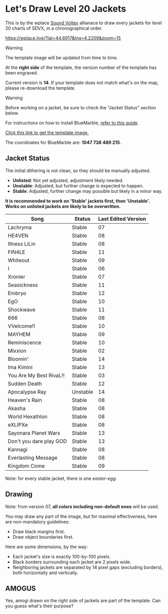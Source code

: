 # Let's Draw Level 20 Jackets

This is by the wplace [Sound Voltex](https://wplace.live/join?id=01989f5c-68ff-7a63-8f28-d965e94dbab1) allianace to draw every jackets for level 20 charts of SDVX, in a chronographical order.

<https://wplace.live/?lat=44.6917&lng=4.2209&zoom=15>

> [!WARNING]
> The template image will be updated from time to time.
>
> At the **right side** of the template, the version number of the template has been engraved.
>
> Current version is **14**. If your template does not match what's on the map, please re-download the template.

> [!WARNING]
> Before working on a jacket, be sure to check the "Jacket Status" section below.

For instructions on how to install BlueMarble, [refer to this guide](https://github.com/sdvx-wplace/joyeuse?tab=readme-ov-file#using-bluemarble).

[Click this link to get the template image.](./level-20.png)

The coordinates for BlueMarble are: **1047 738 489 215**.

## Jacket Status

The initial dithering is not clean, so they should be manually adjusted.

- **Unlisted**: Not yet adjusted, adjustment likely needed.
- **Unstable**: Adjusted, but further change is expected to happen.
- **Stable**: Adjusted, further change may possible but likely in a minor way.

**It is recommended to work on 'Stable' jackets first, then 'Unstable'. Works on unlisted jackets are likely to be overwritten.**

| Song | Status | Last Edited Version |
| ---- | ------ | ------------------- |
| Lachryma | Stable | 07 |
| HE4VEN | Stable | 08 |
| Illness LiLin | Stable | 08 |
| FIN4LE | Stable | 11 |
| Whiteout | Stable | 09 |
| I | Stable | 06 |
| Xronier | Stable | 07 |
| Seasickness | Stable | 11 |
| Embryo | Stable | 12 |
| EgO | Stable | 10 |
| Shockwave | Stable | 11 |
| 666 | Stable | 08 |
| VVelcome!! | Stable | 10 |
| MAYHEM | Stable | 09 |
| Reminiscence | Stable | 10 |
| Mixxion | Stable | 02 |
| Bloomin' | Stable | 14 |
| Ima Kimini | Stable | 13 |
| You Are My Best RivaL!! | Stable | 03 |
| Sudden Death | Stable | 12 |
| Apocalypse Ray | Unstable | 14 |
| Heaven's Rain | Stable | 08 |
| Akasha | Stable | 08 |
| World Hexathlon | Stable | 08 |
| eXLIPXe | Stable | 08 |
| Sayonara Planet Wars | Stable | 13 |
| Don't you dare play GOD | Stable | 13 |
| Kannagi | Stable | 08 |
| Everlasting Message | Stable | 08 |
| Kingdom Come | Stable | 09 |

Note: for every stable jacket, there is one *easter-egg*.

## Drawing

Note: from version 07, **all colors including non-default ones** will be used.

You may draw any part of the image, but for maximal effectiveness, here are non-mandatory guidelines:

- Draw black margins first.
- Draw object boundaries first.

Here are some dimensions, by the way:

- Each jacket's size is exactly 100-by-100 pixels.
- Black borders surrounding each jacket are 2 pixels wide.
- Neighboring jackets are separated by 14 pixel gaps (excluding borders), both horizontally and vertically.

## AMOGUS

Yes, amogi drawn on the right side of jackets are part of the template.
Can you guess what's their purpose?
